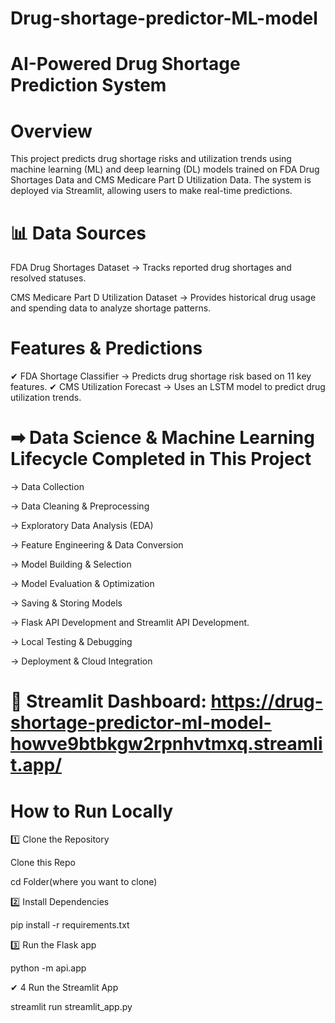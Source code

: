 # Drug-shortage-predictor-ML-model

# AI-Powered Drug Shortage Prediction System 

# Overview

This project predicts drug shortage risks and utilization trends using machine learning (ML) and deep learning (DL) models trained on FDA Drug Shortages Data and CMS Medicare Part D Utilization Data. The system is deployed via Streamlit, allowing users to make real-time predictions.

# 📊 Data Sources

FDA Drug Shortages Dataset → Tracks reported drug shortages and resolved statuses.

CMS Medicare Part D Utilization Dataset → Provides historical drug usage and spending data to analyze shortage patterns.

# Features & Predictions

✔ FDA Shortage Classifier → Predicts drug shortage risk based on 11 key features. ✔ CMS Utilization Forecast → Uses an LSTM model to predict drug utilization trends.

# ➡ Data Science & Machine Learning Lifecycle Completed in This Project

→ Data Collection

→ Data Cleaning & Preprocessing

→ Exploratory Data Analysis (EDA)

→ Feature Engineering & Data Conversion

→ Model Building & Selection

→ Model Evaluation & Optimization

→ Saving & Storing Models

→ Flask API Development and Streamlit API Development. 

→ Local Testing & Debugging

→ Deployment & Cloud Integration


# 🔗 Streamlit Dashboard: https://drug-shortage-predictor-ml-model-howve9btbkgw2rpnhvtmxq.streamlit.app/

# How to Run Locally

1️⃣ Clone the Repository 

Clone this Repo

cd Folder(where you want to clone)

2️⃣ Install Dependencies

pip install -r requirements.txt

3️⃣ Run the Flask app

python -m api.app

✔ 4 Run the Streamlit App

streamlit run streamlit_app.py



